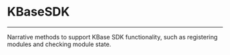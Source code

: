 # KBaseSDK
---

Narrative methods to support KBase SDK functionality, such as registering modules and checking module state.